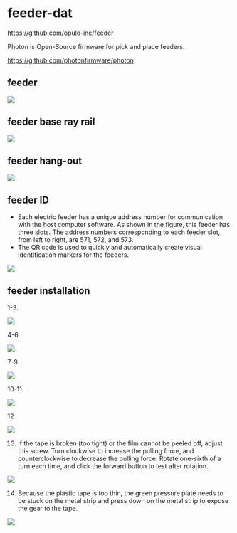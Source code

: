 
# feeder-dat

https://github.com/opulo-inc/feeder


Photon is Open-Source firmware for pick and place feeders.

https://github.com/photonfirmware/photon


## feeder 

![](2025-04-02-16-36-14.png)

## feeder base ray rail 

![](2025-04-02-16-36-40.png)



## feeder hang-out 

![](2025-04-02-16-35-53.png)



## feeder ID 

- Each electric feeder has a unique address number for communication with the host computer software. As shown in the figure, this feeder has three slots. The address numbers corresponding to each feeder slot, from left to right, are 571, 572, and 573.
- The QR code is used to quickly and automatically create visual identification markers for the feeders.

![](2025-04-02-14-00-01.png)


## feeder installation 

1-3. 

![](2025-04-02-14-08-06.png)

4-6. 

![](2025-04-02-14-08-53.png)

7-9.

![](2025-04-02-14-09-20.png)

10-11. 

![](2025-04-02-14-09-46.png)

12 

![](2025-04-02-14-12-35.png)

13. If the tape is broken (too tight) or the film cannot be peeled off, adjust this screw. Turn clockwise to increase the pulling force, and counterclockwise to decrease the pulling force. Rotate one-sixth of a turn each time, and click the forward button to test after rotation.

![](2025-04-02-14-12-57.png)

14. Because the plastic tape is too thin, the green pressure plate needs to be stuck on the metal strip and press down on the metal strip to expose the gear to the tape.

![](2025-04-02-14-13-23.png)